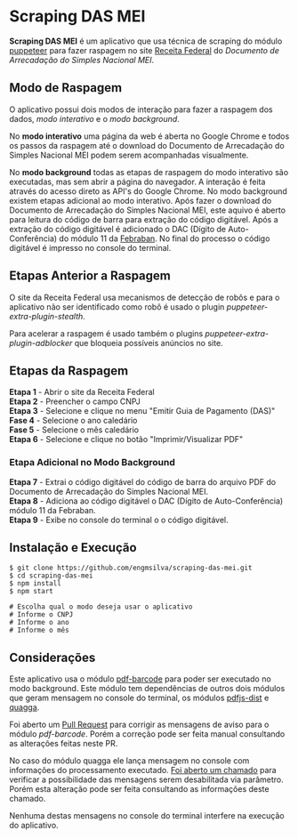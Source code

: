 # Scraping DAS MEI
**Scraping DAS MEI** é um aplicativo que usa técnica de scraping do módulo [puppeteer](https://github.com/puppeteer/puppeteer/tree/main) para fazer raspagem no site [Receita Federal](http://www8.receita.fazenda.gov.br/SimplesNacional/Aplicacoes/ATSPO/pgmei.app/Identificacao) do *Documento de Arrecadação do Simples Nacional MEI*.

## Modo de Raspagem

O aplicativo possui dois modos de interação para fazer a raspagem dos dados, *modo interativo* e o *modo background*.

No **modo interativo** uma página da web é aberta no Google Chrome e todos os passos da raspagem até o download do Documento de Arrecadação do Simples Nacional MEI podem serem acompanhadas visualmente.

No **modo background** todas as etapas de raspagem do modo interativo são executadas, mas sem abrir a página do navegador. A interação é feita através do acesso direto as API's do Google Chrome. No modo background existem etapas adicional ao modo interativo. Após fazer o download do Documento de Arrecadação do Simples Nacional MEI, este aquivo é aberto para leitura do código de barra para extração do código digitável. Após a extração do código digitável é adicionado o DAC (Dígito de Auto-Conferência) do módulo 11 da [Febraban](https://cmsarquivos.febraban.org.br/Arquivos/documentos/PDF/Layout%20-%20C%C3%B3digo%20de%20Barras%20ATUALIZADO.pdf). No final do processo o código digitável é impresso no console do terminal.

## Etapas Anterior a Raspagem

O site da Receita Federal usa mecanismos de detecção de robôs e para o aplicativo não ser identificado como robô é usado o plugin *puppeteer-extra-plugin-stealth*.

Para acelerar a raspagem é usado também o plugins *puppeteer-extra-plugin-adblocker* que bloqueia possíveis anúncios no site.

## Etapas da Raspagem

**Etapa 1** - Abrir o site da Receita Federal  
**Etapa 2** - Preencher o campo CNPJ  
**Etapa 3** - Selecione e clique no menu "Emitir Guia de Pagamento (DAS)"  
**Fase 4** - Selecione o ano caledário  
**Fase 5** - Selecione o mês caledário  
**Etapa 6** - Selecione e clique no botão "Imprimir/Visualizar PDF"  

### Etapa Adicional no Modo Background

**Etapa 7** - Extrai o código digitável do código de barra do arquivo PDF do Documento de Arrecadação do Simples Nacional MEI.  
**Etapa 8** - Adiciona ao código digitável o DAC (Dígito de Auto-Conferência) módulo 11 da Febraban.  
**Etapa 9** - Exibe no console do terminal o o código digitável.  

## Instalação e Execução

```
$ git clone https://github.com/engmsilva/scraping-das-mei.git
$ cd scraping-das-mei
$ npm install
$ npm start

# Escolha qual o modo deseja usar o aplicativo
# Informe o CNPJ
# Informe o ano
# Informe o mês
```

## Considerações

Este aplicativo usa o módulo [pdf-barcode](https://github.com/rexshijaku/PDFBarcodeJS) para poder ser executado no modo background. Este módulo tem dependências de outros dois módulos que geram mensagem no console do terminal, os módulos [pdfjs-dist](https://github.com/mozilla/pdfjs-dist) e [quagga](https://github.com/serratus/quaggaJS).

Foi aberto um [Pull Request](https://github.com/rexshijaku/PDFBarcodeJS/pull/6) para corrigir as mensagens de aviso para o módulo *pdf-barcode*. Porém a correção pode ser feita manual consultando as alterações feitas neste PR.

No caso do módulo quagga ele lança mensagem no console com informações do processamento executado. [Foi aberto um chamado](https://github.com/rexshijaku/PDFBarcodeJS/pull/6) para verificar a possibilidade das mensagens serem desabilitada via parâmetro. Porém esta alteração pode ser feita consultando as informações deste chamado.

Nenhuma destas mensagens no console do terminal interfere na execução do aplicativo.












